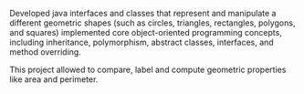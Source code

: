Developed java interfaces and classes that represent and manipulate a different geometric shapes (such as circles, triangles, rectangles, polygons, and squares) implemented core object-oriented programming concepts, including inheritance, polymorphism, abstract classes, interfaces, and method overriding.

This project allowed to compare, label and compute geometric properties like area and perimeter.
